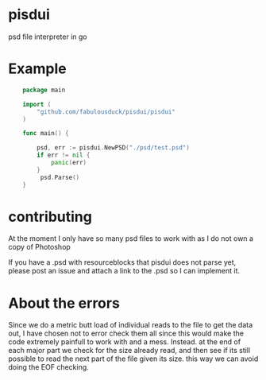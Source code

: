 # pisdui
psd file interpreter in go

# Example

```go
    package main

    import (
        "github.com/fabulousduck/pisdui/pisdui"
    )

    func main() {

        psd, err := pisdui.NewPSD("./psd/test.psd")
        if err != nil {
            panic(err)
        }
         psd.Parse()
    }

```

# contributing

At the moment I only have so many psd files to work with as I do not own a copy of Photoshop

If you have a .psd with resourceblocks that pisdui does not parse yet, please post an issue and attach a
link to the .psd so I can implement it.

# About the errors
Since we do a metric butt load of individual reads to the file to get the data out, I have chosen not to error check them all since this would make the code extremely
painfull to work with and a mess. Instead. at the end of each major part we check for the size already read, and then see if its still possible to read the next part
of the file given its size. this way we can avoid doing the EOF checking.
